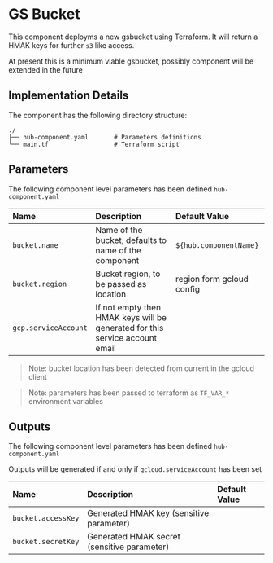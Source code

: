 # GS Bucket

This component deployms a new gsbucket using Terraform. It will return a HMAK keys for further `s3` like access.

At present this is a minimum viable gsbucket, possibly component will be extended in the future

## Implementation Details

The component has the following directory structure:

```text
./
├── hub-component.yaml       # Parameters definitions
└── main.tf                  # Terraform script
```

## Parameters

The following component level parameters has been defined `hub-component.yaml`

| Name | Description | Default Value |
| :--- | :---        | :---          |
| `bucket.name` | Name of the bucket, defaults to name of the component | `${hub.componentName}` |
| `bucket.region` | Bucket region, to be passed as location | region form gcloud config |
| `gcp.serviceAccount` | If not empty then HMAK keys will be generated for this service account email | |


> Note: bucket location has been detected from current in the gcloud client

> Note: parameters has been passed to terraform as `TF_VAR_*` environment variables


## Outputs

The following component level parameters has been defined `hub-component.yaml`

Outputs will be generated if and only if `gcloud.serviceAccount` has been set

| Name | Description | Default Value |
| :--- | :---        | :---          |
| `bucket.accessKey` | Generated HMAK key (sensitive parameter) | |
| `bucket.secretKey` | Generated HMAK secret (sensitive parameter) | |

